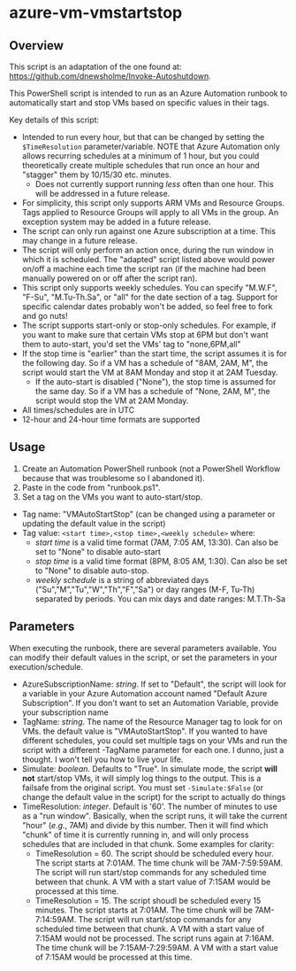 # azure-vm-vmstartstop

## Overview
This script is an adaptation of the one found at: https://github.com/dnewsholme/Invoke-Autoshutdown.

This PowerShell script is intended to run as an Azure Automation runbook to automatically start and stop VMs based on specific values in their tags.

Key details of this script:
- Intended to run every hour, but that can be changed by setting the `$TimeResolution` parameter/variable. NOTE that Azure Automation only allows recurring schedules at a minimum of 1 hour, but you could theoretically create multiple schedules that run once an hour and "stagger" them by 10/15/30 etc. minutes.
  - Does not currently support running *less* often than one hour. This will be addressed in a future release.
- For simplicity, this script only supports ARM VMs and Resource Groups. Tags applied to Resource Groups will apply to all VMs in the group. An exception system may be added in a future release.
- The script can only run against one Azure subscription at a time. This may change in a future release.
- The script will only perform an action once, during the run window in which it is scheduled. The "adapted" script listed above would power on/off a machine each time the script ran (if the machine had been manually powered on or off after the script ran).
- This script only supports weekly schedules. You can specify "M.W.F", "F-Su", "M.Tu-Th.Sa", or "all" for the date section of a tag. Support for specific calendar dates probably won't be added, so feel free to fork and go nuts!
- The script supports start-only or stop-only schedules. For example, if you want to make sure that certain VMs stop at 6PM but don't want them to auto-start, you'd set the VMs' tag to "none,6PM,all"
- If the stop time is "earlier" than the start time, the script assumes it is for the following day. So if a VM has a schedule of "8AM, 2AM, M", the script would start the VM at 8AM Monday and stop it at 2AM Tuesday.
  - If the auto-start is disabled ("None"), the stop time is assumed for the same day. So if a VM has a schedule of "None, 2AM, M", the script would stop the VM at 2AM Monday.
- All times/schedules are in UTC
- 12-hour and 24-hour time formats are supported

## Usage
1. Create an Automation PowerShell runbook (not a PowerShell Workflow because that was troublesome so I abandoned it).
2. Paste in the code from "runbook.ps1".
3. Set a tag on the VMs you want to auto-start/stop.
  - Tag name: "VMAutoStartStop" (can be changed using a parameter or updating the default value in the script)
  - Tag value: `<start time>,<stop time>,<weekly schedule>` where:
    - *start time* is a valid time format (7AM, 7:05 AM, 13:30). Can also be set to "None" to disable auto-start
    - *stop time* is a valid time format (8PM, 8:05 AM, 1:30). Can also be set to "None" to disable auto-stop.
    - *weekly schedule* is a string of abbreviated days ("Su","M","Tu","W","Th","F","Sa") or day ranges (M-F, Tu-Th) separated by periods. You can mix days and date ranges: M.T.Th-Sa    

## Parameters
When executing the runbook, there are several parameters available. You can modify their default values in the script, or set the parameters in your execution/schedule.
- AzureSubscriptionName: *string*. If set to "Default", the script will look for a variable in your Azure Automation account named "Default Azure Subscription". If you don't want to set an Automation Variable, provide your subscription name
- TagName: *string*. The name of the Resource Manager tag to look for on VMs. the default value is "VMAutoStartStop". If you wanted to have different schedules, you could set multiple tags on your VMs and run the script with a different -TagName parameter for each one. I dunno, just a thought. I won't tell you how to live your life.
- Simulate: *boolean*. Defaults to "True". In simulate mode, the script **will not** start/stop VMs, it will simply log things to the output. This is a failsafe from the original script. You must set `-Simulate:$False` (or change the default value in the script) for the script to actually do things
- TimeResolution: *integer*. Default is '60'. The number of minutes to use as a "run window". Basically, when the script runs, it will take the current "hour" (*e.g.*, 7AM) and divide by this number. Then it will find which "chunk" of time it is currently running in, and will only process schedules that are included in that chunk. Some examples for clarity:
  - TimeResolution = 60. The script should be scheduled every hour. The script starts at 7:01AM. The time chunk will be 7AM-7:59:59AM. The script will run start/stop commands for any scheduled time between that chunk. A VM with a start value of 7:15AM would be processed at this time.
  - TimeResolution = 15. The script shoudl be scheduled every 15 minutes. The script starts at 7:01AM. The time chunk will be 7AM-7:14:59AM. The script will run start/stop commands for any scheduled time between that chunk. A VM with a start value of 7:15AM would not be processed. The script runs again at 7:16AM. The time chunk will be 7:15AM-7:29:59AM. A VM with a start value of 7:15AM would be processed at this time.
